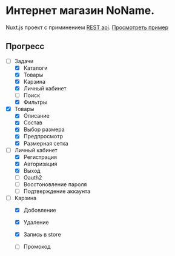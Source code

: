 # Интернет магазин NoName.
Nuxt.js проект с приминением [REST api](https://github.com/Kepo4kaPro/RESTApiNoN).
[Просмотреть пример](http://kepo4kapro.herokuapp.com/)
## Прогресс
- [ ] Задачи
   - [X] Каталоги
   - [X] Товары
   - [X] Карзина
   - [X] Личный кабинет
   - [ ] Поиск
   - [X] Фильтры
- [X] Товары
  - [X] Описание
  - [X] Состав
  - [X] Выбор размера
  - [X] Предпросмотр
  - [X] Размерная сетка
- [ ] Личный кабинет
  - [X] Регистрация
  - [X] Авторизация
  - [X] Выход
  - [ ] Oauth2
  - [ ] Восстоновление пароля
  - [ ] Подтверждение аккаунта
- [ ] Карзина
  - [X] Добовление
  - [X] Удаление
  - [X] Запись в store
  - [ ] Промокод
  

